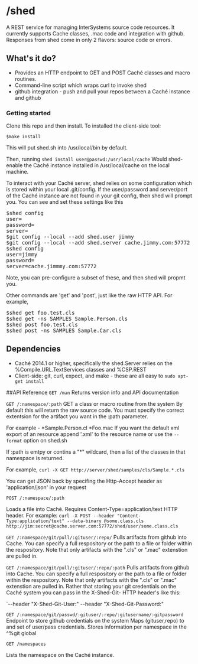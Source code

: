 # /shed

A REST service for managing InterSystems source code resources.
It currently supports Cache classes, .mac code and integration with github.
Responses from shed come in only 2 flavors: source code or errors.

## What's it do?

* Provides an HTTP endpoint to GET and POST Caché classes and macro routines.
* Command-line script which wraps curl to invoke shed
* github integration - push and pull your repos between a Caché instance and github

### Getting started

Clone this repo and then install. To installed the client-side tool:

`$make install`

This will put shed.sh into /usr/local/bin by default.

Then, running
`shed install user@passwd:/usr/local/cache`
Would shed-enable the Caché instance installed in /usr/local/cache
on the local machine.

To interact with your Caché server, shed relies on some configuration
which is stored within your local .git/config.
If the user/password and server/port of the Caché instance are not found 
in your git config, then shed will prompt you.
You can see and set these settings like this

<pre>
$shed config 
user=
password=
server=
$git config --local --add shed.user jimmy
$git config --local --add shed.server cache.jimmy.com:57772
$shed config
user=jimmy
password=
server=cache.jimmmy.com:57772
</pre>

Note, you can pre-configure a subset of these, and then shed will propmt you.

Other commands are 'get' and 'post', just like the raw HTTP API.
For example,
<pre>
$shed get foo.test.cls
$shed get -ns SAMPLES Sample.Person.cls
$shed post foo.test.cls
$shed post -ns SAMPLES Sample.Car.cls
</pre>

## Dependencies

* Caché 2014.1 or higher, specifically the shed.Server relies on the %Compile.URL.TextServices classes and %CSP.REST
* Client-side: git, curl, expect, and make - these are all easy to `sudo apt-get install`

##API Reference
`GET /man`
 Returns version info and API documentation

`GET /:namespace/:path`
GET a class or macro routine from the system
By default this will return the raw source code.
You must specify the correct extentsion for the artifact you want
in the :path parameter.</p>
For example - 
*Sample.Person.cl
*Foo.mac
If you want the default xml export of an resource append '.xml' to the resource name or use the `--format` option on shed.sh

If :path is emtpy or contins a "*" wildcard, then a list of the 
classes in that namespace is returned.</p>
For example,
`curl -X GET http://server/shed/samples/cls/Sample.*.cls`
<p>You can get JSON back by specifing the Http-Accept header
as 'application/json' in your request</p>

`POST /:namespace/:path`
 
Loads a file into Caché. Requires Content-Type=application/text HTTP header.
For example:
`curl -X POST --header "Content-Type:application/text" --data-binary @some.class.cls http://jim:secret@cache.server.com:57772/shed/user/some.class.cls`

`GET /:namespace/git/pull/:gituser/:repo/`
 Pulls artifacts from github into Cache.
You can specify a full respository or the path
to a file or folder within the respository.
Note that only artifacts with the ".cls" or ".mac" extenstion
are pulled in.

`GET /:namespace/git/pull/:gituser/:repo/:path`
 Pulls artifacts from github into Cache.
You can specify a full respository or the path
to a file or folder within the respository.
Note that only artifacts with the ".cls" or ".mac" extenstion
are pulled in. Rather that storing your git credentials on the Caché system
you can pass in the X-Shed-Git- HTTP header's like this:

`--header "X-Shed-Git-User:<gituser>" --header "X-Shed-Git-Password:<gitpasswd>"

`GET /:namespace/git/passwd/:gituser/:repo/:gitusername/:gitpassword`
Endpoint to store github credentials on the system
Maps (gituser,repo) to and set of user/pass credentials.
Stores information per namespace in the ^%git global

`GET /namespaces`

Lists the namespace on the Caché instance.

